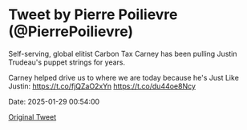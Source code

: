 # Tweet by Pierre Poilievre (@PierrePoilievre)

Self-serving, global elitist Carbon Tax Carney has been pulling Justin Trudeau's puppet strings for years.

Carney helped drive us to where we are today because he's Just Like Justin: https://t.co/fjQZaO2xYn https://t.co/du44oe8Ncy

Date: 2025-01-29 00:54:00

[Original Tweet](https://x.com/PierrePoilievre/status/1884404593993695287)
